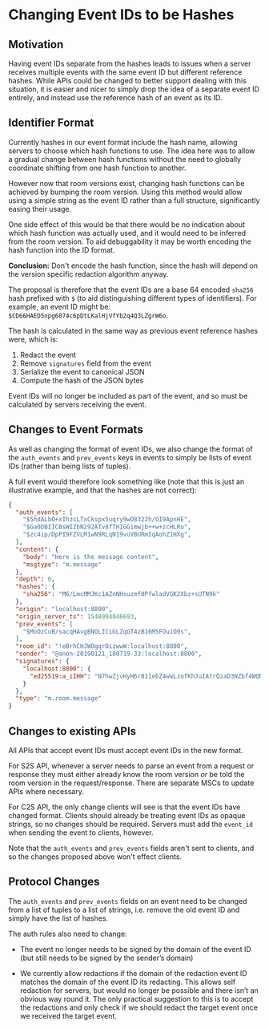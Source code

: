 # Changing Event IDs to be Hashes

## Motivation

Having event IDs separate from the hashes leads to issues when a server receives
multiple events with the same event ID but different reference hashes. While
APIs could be changed to better support dealing with this situation, it is
easier and nicer to simply drop the idea of a separate event ID entirely, and
instead use the reference hash of an event as its ID.

## Identifier Format

Currently hashes in our event format include the hash name, allowing servers to
choose which hash functions to use. The idea here was to allow a gradual change
between hash functions without the need to globally coordinate shifting from one
hash function to another.

However now that room versions exist, changing hash functions can be achieved by
bumping the room version. Using this method would allow using a simple string as
the event ID rather than a full structure, significantly easing their usage.

One side effect of this would be that there would be no indication about which
hash function was actually used, and it would need to be inferred from the room
version. To aid debuggability it may be worth encoding the hash function into
the ID format.

**Conclusion:** Don't encode the hash function, since the hash will depend on
the version specific redaction algorithm anyway.

The proposal is therefore that the event IDs are a base 64 encoded `sha256` hash
prefixed with `$` (to aid distinguishing different types of identifiers). For
example, an event ID might be: `$CD66HAED5npg6074c6pDtLKalHjVfYb2q4Q3LZgrW6o`.

The hash is calculated in the same way as previous event reference hashes were,
which is:

1. Redact the event
2. Remove `signatures` field from the event
3. Serialize the event to canonical JSON
4. Compute the hash of the JSON bytes

Event IDs will no longer be included as part of the event, and so must be
calculated by servers receiving the event.


## Changes to Event Formats

As well as changing the format of event IDs, we also change the format of the
`auth_events` and `prev_events` keys in events to simply be lists of event IDs
(rather than being lists of tuples).

A full event would therefore look something like (note that this is just an
illustrative example, and that the hashes are not correct):

```json
{
  "auth_events": [
    "$5hdALbO+xIhzcLTxCkspx5uqry9wO8322h/OI9ApnHE",
    "$Ga0DBIICBsWIZbN292ATv8fTHIGGimwjb++w+zcHLRo",
    "$zc4ip/DpPI9FZVLM1wN9RLqN19vuVBURmIqAohZ1HXg",
  ],
  "content": {
    "body": "Here is the message content",
    "msgtype": "m.message"
  },
  "depth": 6,
  "hashes": {
    "sha256": "M6/LmcMMJKc1AZnNHsuzmf0PfwladVGK2Xbz+sUTN9k"
  },
  "origin": "localhost:8800",
  "origin_server_ts": 1548094046693,
  "prev_events": [
    "$MoOzCuB/sacqHAvgBNOLICiGLZqGT4zB16MSFOuiO0s",
  ],
  "room_id": "!eBrhCHJWOgqrOizwwW:localhost:8800",
  "sender": "@anon-20190121_180719-33:localhost:8800",
  "signatures": {
    "localhost:8800": {
      "ed25519:a_iIHH": "N7hwZjvHyH6r811ebZ4wwLzofKhJuIAtrQzaD3NZbf4WQNijXl5Z2BNB047aWIQCS1JyFOQKPVom4et0q9UOAA"
    }
  },
  "type": "m.room.message"
}
```

## Changes to existing APIs

All APIs that accept event IDs must accept event IDs in the new format.

For S2S API, whenever a server needs to parse an event from a request or
response they must either already know the room version *or* be told the room
version in the request/response. There are separate MSCs to update APIs where
necessary.

For C2S API, the only change clients will see is that the event IDs have changed
format. Clients should already be treating event IDs as opaque strings, so no
changes should be required. Servers must add the `event_id` when sending the
event to clients, however.

Note that the `auth_events` and `prev_events` fields aren't sent to clients, and
so the changes proposed above won't effect clients.


## Protocol Changes

The `auth_events` and `prev_events` fields on an event need to be changed from a
list of tuples to a list of strings, i.e. remove the old event ID and simply
have the list of hashes.

The auth rules also need to change:

-   The event no longer needs to be signed by the domain of the event ID (but
    still needs to be signed by the sender’s domain)

-   We currently allow redactions if the domain of the redaction event ID
    matches the domain of the event ID its redacting. This allows self redaction
    for servers, but would no longer be possible and there isn’t an obvious way
    round it. The only practical suggestion to this is to accept the redactions
    and only check if we should redact the target event once we received the
    target event.
